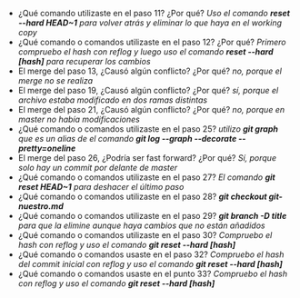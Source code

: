 - ¿Qué comando utilizaste en el paso 11? ¿Por qué?
*Uso el comando <strong>reset --hard HEAD~1</strong> para volver atrás y eliminar lo que haya en el working copy*
- ¿Qué comando o comandos utilizaste en el paso 12? ¿Por qué?
*Primero compruebo el hash con reflog y luego uso el comando <strong> reset --hard [hash]</strong> para recuperar los cambios*
- El merge del paso 13, ¿Causó algún conflicto? ¿Por qué?
*no, porque el merge no se realiza*
- El merge del paso 19, ¿Causó algún conflicto? ¿Por qué?
*sí, porque el archivo estaba modificado en dos ramas distintas*
- El merge del paso 21, ¿Causó algún conflicto? ¿Por qué?
*no, porque en master no había modificaciones*
- ¿Qué comando o comandos utilizaste en el paso 25?
*utilizo <strong>git graph</strong> que es un alias de el comando <strong>git log --graph --decorate --pretty=oneline</strong>*
- El merge del paso 26, ¿Podría ser fast forward? ¿Por qué?
*Sí, porque solo hay un commit por delante de master*
- ¿Qué comando o comandos utilizaste en el paso 27?
*El comando <strong>git reset HEAD~1</strong> para deshacer el último paso*
- ¿Qué comando o comandos utilizaste en el paso 28?
*<strong>git checkout git-nuestro.md</strong>*
- ¿Qué comando o comandos utilizaste en el paso 29?
*<strong>git branch -D title</strong> para que la elimine aunque haya cambios que no están añadidos*
- ¿Qué comando o comandos utilizaste en el paso 30?
*Compruebo el hash con reflog y uso el comando <strong>git reset --hard [hash]</strong>*
- ¿Qué comando o comandos usaste en el paso 32?
*Compruebo el hash del commit inicial con reflog y uso el comando <strong>git reset --hard [hash]</strong>*
- ¿Qué comando o comandos usaste en el punto 33?
*Compruebo el hash con reflog y uso el comando <strong>git reset --hard [hash]</strong>*


